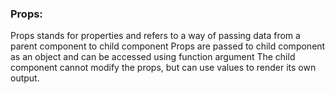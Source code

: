 ### Props:

Props stands for properties and refers to a way of passing data from a parent component to child component
Props are passed to child component as an object and can be accessed using function argument
The child component cannot modify the props, but can use values to render its own output.
